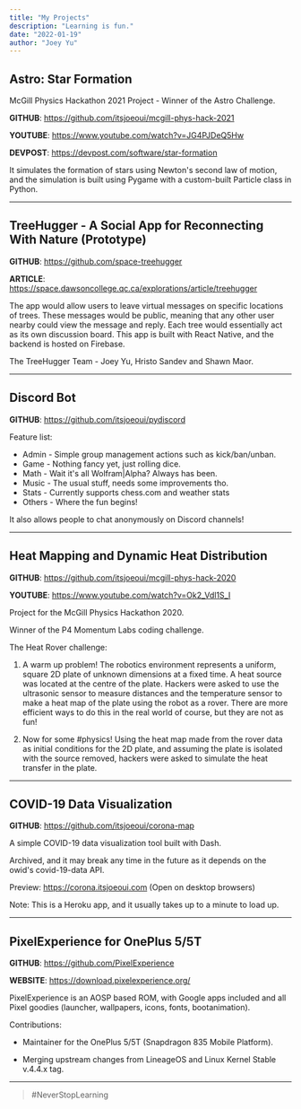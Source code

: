 ```yaml
---
title: "My Projects"
description: "Learning is fun."
date: "2022-01-19"
author: "Joey Yu"
---
```


## Astro: Star Formation

McGill Physics Hackathon 2021 Project - Winner of the Astro Challenge.

**GITHUB**: https://github.com/itsjoeoui/mcgill-phys-hack-2021

**YOUTUBE**: https://www.youtube.com/watch?v=JG4PJDeQ5Hw

**DEVPOST**: https://devpost.com/software/star-formation

It simulates the formation of stars using Newton's second law of motion, and the simulation is built using Pygame with a custom-built Particle class in Python.

---

## TreeHugger - A Social App for Reconnecting With Nature (Prototype)

**GITHUB**: https://github.com/space-treehugger

**ARTICLE**: https://space.dawsoncollege.qc.ca/explorations/article/treehugger

The app would allow users to leave virtual messages on specific locations of trees. These messages would be public, meaning that any other user nearby could view the message and reply. Each tree would essentially act as its own discussion board. This app is built with React Native, and the backend is hosted on Firebase.

The TreeHugger Team - Joey Yu, Hristo Sandev and Shawn Maor.

---

## Discord Bot

**GITHUB**: https://github.com/itsjoeoui/pydiscord

Feature list:

- Admin - Simple group management actions such as kick/ban/unban.
- Game - Nothing fancy yet, just rolling dice.
- Math - Wait it's all Wolfram|Alpha? Always has been.
- Music - The usual stuff, needs some improvements tho.
- Stats - Currently supports chess.com and weather stats
- Others - Where the fun begins!

It also allows people to chat anonymously on Discord channels!

---

## Heat Mapping and Dynamic Heat Distribution

**GITHUB**: https://github.com/itsjoeoui/mcgill-phys-hack-2020

**YOUTUBE**: https://www.youtube.com/watch?v=Ok2_Vdl1S_I

Project for the McGill Physics Hackathon 2020.

Winner of the P4 Momentum Labs coding challenge.

The Heat Rover challenge:

1. A warm up problem!
   The robotics environment represents a uniform, square 2D plate of unknown dimensions at a fixed time. A heat source was located at the centre of the plate. Hackers were asked to use the ultrasonic sensor to measure distances and the temperature sensor to make a heat map of the plate using the robot as a rover. There are more efficient ways to do this in the real world of course, but they are not as fun!

2. Now for some #physics​!
   Using the heat map made from the rover data as initial conditions for the 2D plate, and assuming the plate is isolated with the source removed, hackers were asked to simulate the heat transfer in the plate.

---

## COVID-19 Data Visualization

**GITHUB**: https://github.com/itsjoeoui/corona-map

A simple COVID-19 data visualization tool built with Dash.

Archived, and it may break any time in the future as it depends on the owid's covid-19-data API.

Preview: https://corona.itsjoeoui.com (Open on desktop browsers)

Note: This is a Heroku app, and it usually takes up to a minute to load up.

---

## PixelExperience for OnePlus 5/5T

**GITHUB**: https://github.com/PixelExperience

**WEBSITE**: https://download.pixelexperience.org/

PixelExperience is an AOSP based ROM, with Google apps included and all Pixel goodies (launcher, wallpapers, icons, fonts, bootanimation).

Contributions: 
- Maintainer for the OnePlus 5/5T (Snapdragon 835 Mobile Platform).

- Merging upstream changes from LineageOS and Linux Kernel Stable v.4.4.x tag.

---

> #NeverStopLearning
